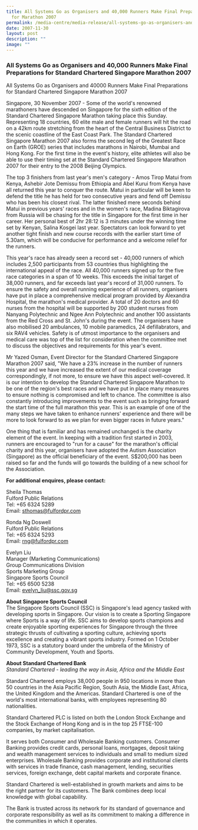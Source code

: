 ```yaml
---
title: All Systems Go as Organisers and 40,000 Runners Make Final Preparations
  for Marathon 2007
permalink: /media-centre/media-release/all-systems-go-as-organisers-and-40000-runners-make-final-preparations/
date: 2007-11-30
layout: post
description: ""
image: ""
---
```

### **All Systems Go as Organisers and 40,000 Runners Make Final Preparations for Standard Chartered Singapore Marathon 2007**

All Systems Go as Organisers and 40000 Runners Make Final Preparations for Standard Chartered Singapore Marathon 2007

Singapore, 30 November 2007 - Some of the world's renowned marathoners have descended on Singapore for the sixth edition of the Standard Chartered Singapore Marathon taking place this Sunday. Representing 18 countries, 60 elite male and female runners will hit the road on a 42km route stretching from the heart of the Central Business District to the scenic coastline of the East Coast Park. The Standard Chartered Singapore Marathon 2007 also forms the second leg of the Greatest Race on Earth (GROE) series that includes marathons in Nairobi, Mumbai and Hong Kong. For the first time in the event's history, elite athletes will also be able to use their timing set at the Standard Chartered Singapore Marathon 2007 for their entry to the 2008 Beijing Olympics.

The top 3 finishers from last year's men's category - Amos Tirop Matui from Kenya, Ashebir Jote Demissu from Ethiopia and Abel Kurui from Kenya have all returned this year to conquer the route. Matui in particular will be keen to defend the title he has held for two consecutive years and fend off Demissu who has been his closest rival. The latter finished mere seconds behind Matui in previous years' races and in the women's race, Madina Biktagirova from Russia will be chasing for the title in Singapore for the first time in her career. Her personal best of 2hr 28:12 is 3 minutes under the winning time set by Kenyan, Salina Kosgei last year. Spectators can look forward to yet another tight finish and new course records with the earlier start time of 5.30am, which will be conducive for performance and a welcome relief for the runners.

This year's race has already seen a record set - 40,000 runners of which includes 2,500 participants from 53 countries thus highlighting the international appeal of the race. All 40,000 runners signed up for the five race categories in a span of 10 weeks. This exceeds the initial target of 38,000 runners, and far exceeds last year's record of 31,000 runners. To ensure the safety and overall running experience of all runners, organisers have put in place a comprehensive medical program provided by Alexandra Hospital, the marathon's medical provider. A total of 20 doctors and 60 nurses from the hospital will be supported by 200 student nurses from Nanyang Polytechnic and Ngee Ann Polytechnic and another 100 assistants from the Red Cross and St. John's during the event. The organisers have also mobilised 20 ambulances, 10 mobile paramedics, 24 defillabrators, and six RAV4 vehicles. Safety is of utmost importance to the organisers and medical care was top of the list for consideration when the committee met to discuss the objectives and requirements for this year's event.

Mr Yazed Osman, Event Director for the Standard Chartered Singapore Marathon 2007 said, "We have a 23% increase in the number of runners this year and we have increased the extent of our medical coverage correspondingly, if not more, to ensure we have this aspect well-covered. It is our intention to develop the Standard Chartered Singapore Marathon to be one of the region's best races and we have put in place many measures to ensure nothing is compromised and left to chance. The committee is also constantly introducing improvements to the event such as bringing forward the start time of the full marathon this year. This is an example of one of the many steps we have taken to enhance runners' experience and there will be more to look forward to as we plan for even bigger races in future years."

One thing that is familiar and has remained unchanged is the charity element of the event. In keeping with a tradition first started in 2003, runners are encouraged to "run for a cause" for the marathon's official charity and this year, organisers have adopted the Autism Association (Singapore) as the official beneficiary of the event. S$200,000 has been raised so far and the funds will go towards the building of a new school for the Association.


**For additional enquires, please contact:**

Sheila Thomas
<br>
Fulford Public Relations
<br>
Tel: +65 6324 5289
<br>
Email: sthomas@fulfordpr.com

Ronda Ng Doswell
<br>
Fulford Public Relations
<br>
Tel: +65 6324 5293
<br>
Email: rng@fulfordpr.com


Evelyn Liu
<br>
Manager (Marketing Communications)
<br>
Group Communications Division
<br>
Sports Marketing Group
<br>
Singapore Sports Council
<br>
Tel: +65 6500 5238
<br>
Email: evelyn_liu@ssc.gov.sg


**About Singapore Sports Council**
<br>
The Singapore Sports Council (SSC) is Singapore's lead agency tasked with developing sports in Singapore. Our vision is to create a Sporting Singapore where Sports is a way of life. SSC aims to develop sports champions and create enjoyable sporting experiences for Singapore through the three strategic thrusts of cultivating a sporting culture, achieving sports excellence and creating a vibrant sports industry. Formed on 1 October 1973, SSC is a statutory board under the umbrella of the Ministry of Community Development, Youth and Sports.


**About Standard Chartered Bank**
<br>
*Standard Chartered - leading the way in Asia, Africa and the Middle East*

Standard Chartered employs 38,000 people in 950 locations in more than 50 countries in the Asia Pacific Region, South Asia, the Middle East, Africa, the United Kingdom and the Americas. Standard Chartered is one of the world's most international banks, with employees representing 80 nationalities.

Standard Chartered PLC is listed on both the London Stock Exchange and the Stock Exchange of Hong Kong and is in the top 25 FTSE-100 companies, by market capitalisation.

It serves both Consumer and Wholesale Banking customers. Consumer Banking provides credit cards, personal loans, mortgages, deposit taking and wealth management services to individuals and small to medium sized enterprises. Wholesale Banking provides corporate and institutional clients with services in trade finance, cash management, lending, securities services, foreign exchange, debt capital markets and corporate finance.

Standard Chartered is well-established in growth markets and aims to be the right partner for its customers. The Bank combines deep local knowledge with global capability.

The Bank is trusted across its network for its standard of governance and corporate responsibility as well as its commitment to making a difference in the communities in which it operates.